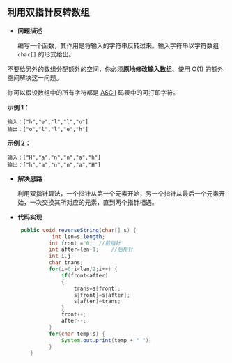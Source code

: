 ## 利用双指针反转数组

- **问题描述**

  编写一个函数，其作用是将输入的字符串反转过来。输入字符串以字符数组 `char[]` 的形式给出。

不要给另外的数组分配额外的空间，你必须**原地修改输入数组**、使用 O(1) 的额外空间解决这一问题。

你可以假设数组中的所有字符都是 [ASCII](https://baike.baidu.com/item/ASCII) 码表中的可打印字符。

**示例 1：**

```
输入：["h","e","l","l","o"]
输出：["o","l","l","e","h"]
```

**示例 2：**

```
输入：["H","a","n","n","a","h"]
输出：["h","a","n","n","a","H"]
```

- **解决思路**

  利用双指针算法，一个指针从第一个元素开始，另一个指针从最后一个元素开始，一次交换其所对应的元素，直到两个指针相遇。

- **代码实现**

  ```java
   public void reverseString(char[] s) {
             int len=s.length;
  	        int front = 0;	//前指针
  	        int after=len-1;	//后指针
  	        int i,j;
  			char trans;
  	        for(i=0;i<len/2;i++) {
  	        	if(front<after)
  	        	{
  	        		trans=s[front];
  		        	s[front]=s[after];
  		        	s[after]=trans;
  	        	}
  	        	front++;
  	        	after--;
  	        }
  	        for(char temp:s) {
  	        	System.out.print(temp + " ");
  	        }
      }
  ```

  

